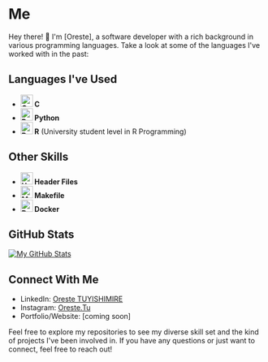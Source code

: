 # Me

Hey there! 👋 I'm [Oreste], a software developer with a rich background in various programming languages. Take a look at some of the languages I've worked with in the past:

## Languages I've Used

- **<img src="https://img.icons8.com/color/48/000000/c-programming.png" alt="C Icon" width="24"/> C**
- **<img src="https://img.icons8.com/color/48/000000/python.png" alt="Python Icon" width="24"/> Python**
- **<img src="https://img.icons8.com/color/48/000000/r.png" alt="R Icon" width="24"/> R** (University student level in R Programming)

## Other Skills

- **<img src="https://img.icons8.com/color/48/000000/source-code.png" alt="Header Files Icon" width="24"/> Header Files**
- **<img src="https://img.icons8.com/color/48/000000/script.png" alt="Makefile Icon" width="24"/> Makefile**
- **<img src="https://img.icons8.com/color/48/000000/docker.png" alt="Docker Icon" width="24"/> Docker**

## GitHub Stats

[![My GitHub Stats](https://github-readme-stats.vercel.app/api?username=tuoreste&show_icons=true&theme=radical)](https://github.com/tuoreste)

## Connect With Me

- LinkedIn: [Oreste TUYISHIMIRE](http://linkedin.com/in/oreste-tuyishimire-a39770190)
- Instagram: [Oreste.Tu](http://instagram.com)
- Portfolio/Website: [coming soon]

Feel free to explore my repositories to see my diverse skill set and the kind of projects I've been involved in. If you have any questions or just want to connect, feel free to reach out!
